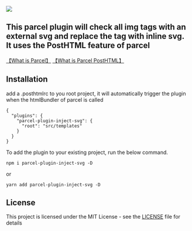 ![](assets/parcel-plugin-inject-svg.png)

This parcel plugin will check all img tags with an external svg and replace the tag with inline svg.
It uses the PostHTML feature of parcel
---

[【What is Parcel】](https://parceljs.org/)
[【What is Parcel PostHTML】](https://parceljs.org/html.html#posthtml)

## Installation

add a .posthtmlrc to you root project, it will automatically trigger the plugin when the htmlBundler of parcel is called

```
{
  "plugins": {
    "parcel-plugin-inject-svg": {
      "root": "src/templates"
    }
  }
}
```

To add the plugin to your existing project, run the below command.

```
npm i parcel-plugin-inject-svg -D
```
or
```
yarn add parcel-plugin-inject-svg -D
```

## License

This project is licensed under the MIT License - see the [LICENSE](LICENSE) file for details